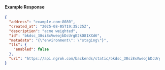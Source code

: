 <!-- Code generated for API Clients. DO NOT EDIT. -->

#### Example Response

```json
{
  "address": "example.com:8080",
  "created_at": "2025-08-05T19:35:25Z",
  "description": "acme weighted",
  "id": "bkdsc_30si8xVweojbDcUrgE2kO81XXd6",
  "metadata": "{\"environment\": \"staging\"}",
  "tls": {
    "enabled": false
  },
  "uri": "https://api.ngrok.com/backends/static/bkdsc_30si8xVweojbDcUrgE2kO81XXd6"
}
```
